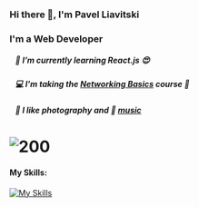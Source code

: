 ### Hi there 👋, I'm Pavel Liavitski
### I'm a Web Developer
##### &nbsp;&nbsp; 🌱 I’m currently learning React.js 😍
##### &nbsp;&nbsp; 💻 I'm taking the [Networking Basics](https://skillsforall.com/course/networking-basics) course 📶
##### &nbsp;&nbsp; 📸 I like photography and 🎹 [music](https://soundcloud.com/liavitski)

# ![200](https://www.codewars.com/users/liavitski/badges/small)
#### My Skills:
[![My Skills](https://skills.thijs.gg/icons?i=html,css,styledcomponents,js,react,figma,vscode&theme=dark)](#)
